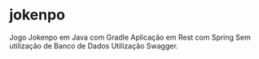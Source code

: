 # jokenpo
Jogo Jokenpo em Java com Gradle Aplicação em Rest com Spring Sem utilização de Banco de Dados
Utilização Swagger.
